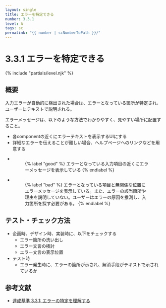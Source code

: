 ```yaml
---
layout: single
title: エラーを特定できる
number: 3.3.1
level: A
tags: sc
permalink: "{{ number | scNumberToPath }}/"
---
```


# 3.3.1 エラーを特定できる

{% include "partials/level.njk" %}

## 概要

入力エラーが自動的に検出された場合は、エラーとなっている箇所が特定され、ユーザーにテキストで説明される。

エラーメッセージは、以下のような方法でわかりやすく、見やすい場所に配置すること。

- 各componentの近くにエラーテキストを表示するUIにする
- 詳細なエラーを伝えることが難しい場合、ヘルプページへのリンクなどを用意する

<ul class="Figurelist">
<li>
<figure>
<img src="/img/3/3/1/3.3.1_ok.svg" alt="" />
<figcaption>
{% label "good" %}
エラーとなっている入力項目の近くにエラーメッセージを表示している
{% endlabel %}
</figcaption>
</figure>
</li>
<li>
<figure>
<img src="/img/3/3/1/3.3.1_ng.svg" alt="" />
<figcaption>
{% label "bad" %}
エラーとなっている項目と無関係な位置にエラーメッセージを表示している。また、エラーの該当箇所や理由を説明していない。ユーザーはエラーの原因を推測し、入力箇所を探す必要がある。
{% endlabel %}
</figcaption>
</figure>
</li>
</ul>

## テスト・チェック方法

- 企画時、デザイン時、実装時に、以下をチェックする
  - エラー箇所の洗い出し
  - エラー文言の検討
  - エラー文言の表示位置
- テスト時
  - エラー発生時に、エラーの箇所が示され、解消手段がテキストで示されているか

## 参考文献

- [達成基準 3.3.1: エラーの特定を理解する](https://waic.jp/docs/WCAG21/Understanding/error-identification.html)
